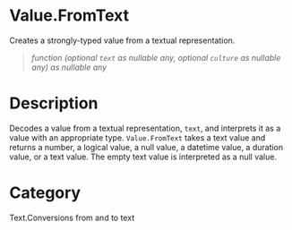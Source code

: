 ﻿# Value.FromText
Creates a strongly-typed value from a textual representation.
> _function (optional <code>text</code> as nullable any, optional <code>culture</code> as nullable any) as nullable any_
# Description 
Decodes a value from a textual representation, <code>text</code>, and interprets it as a value with an appropriate type.
    <code>Value.FromText</code> takes a text value and returns a number, a logical value, a null value, a datetime value, a duration value, or a text value.  The empty text value is interpreted as a null value.
# Category 
Text.Conversions from and to text
